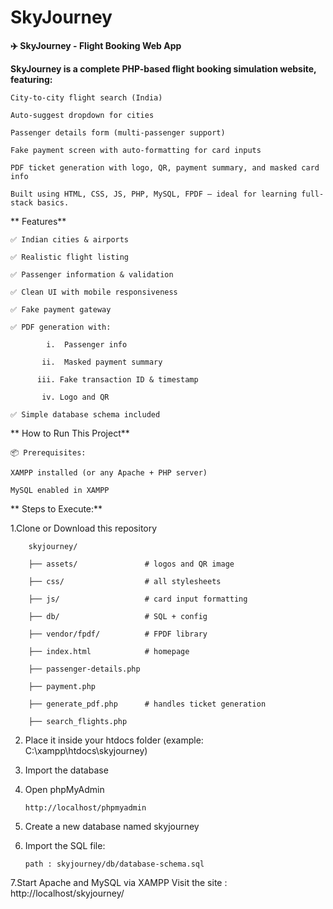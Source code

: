 # SkyJourney


**✈️ SkyJourney - Flight Booking Web App**


**SkyJourney is a complete PHP-based flight booking simulation website, featuring:**

    City-to-city flight search (India)

    Auto-suggest dropdown for cities

    Passenger details form (multi-passenger support)

    Fake payment screen with auto-formatting for card inputs

    PDF ticket generation with logo, QR, payment summary, and masked card info

    Built using HTML, CSS, JS, PHP, MySQL, FPDF — ideal for learning full-stack basics.



** Features**

    ✅ Indian cities & airports

    ✅ Realistic flight listing

    ✅ Passenger information & validation

    ✅ Clean UI with mobile responsiveness

    ✅ Fake payment gateway

    ✅ PDF generation with:

            i.  Passenger info
    
           ii.  Masked payment summary

          iii. Fake transaction ID & timestamp

           iv. Logo and QR

    ✅ Simple database schema included



** How to Run This Project**

    📦 Prerequisites:
  
    XAMPP installed (or any Apache + PHP server)

    MySQL enabled in XAMPP



** Steps to Execute:**

1.Clone or Download this repository

        skyjourney/
        
        ├── assets/               # logos and QR image
        
        ├── css/                  # all stylesheets
        
        ├── js/                   # card input formatting
        
        ├── db/                   # SQL + config
        
        ├── vendor/fpdf/          # FPDF library
        
        ├── index.html            # homepage
        
        ├── passenger-details.php
        
        ├── payment.php
        
        ├── generate_pdf.php      # handles ticket generation
        
        ├── search_flights.php
        

2. Place it inside your htdocs folder (example: C:\xampp\htdocs\skyjourney)

3. Import the database

4. Open phpMyAdmin

       http://localhost/phpmyadmin

6. Create a new database named skyjourney

7. Import the SQL file:
   
       path : skyjourney/db/database-schema.sql

7.Start Apache and MySQL via XAMPP
    Visit the site : http://localhost/skyjourney/

